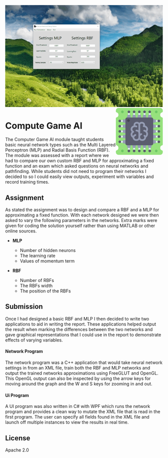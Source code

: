 
<img src='preview.gif' />

<img src='icon.png' width='150' height='150' align='right'/>

# Compute Game AI

The Computer Game AI module taught students basic neural network types such as the Multi Layered Perceptron (MLP) and Radial Basis Function (RBF). The module was assessed with a report where we had to compare our own custom RBF and MLP for approximating a fixed function and an exam which asked questions on neural networks and pathfinding. While students did not need to program their networks I decided to so I could easily view outputs, experiment with variables and record training times. 
 
## Assignment

As stated the assignment was to design and compare a RBF and a MLP for approximating a fixed function. With each network designed we were then asked to vary the following parameters in the networks. Extra marks were given for coding the solution yourself rather than using MATLAB or other online sources. 

* **MLP**
    * Number of hidden neurons
    * The learning rate
    * Values of momentum term

* **RBF**
    * Number of RBFs
    * The RBFs width
    * The position of the RBFs

## Submission

Once I had designed a basic RBF and MLP I then decided to write two applications to aid in writing the report. These applications helped output the result when marking the differences between the two networks and gave graphical representations that I could use in the report to demonstrate effects of varying variables.

#### Network Program

The network program was a C++ application that would take neural network settings in from an XML file, train both the RBF and MLP networks and output the trained networks approximations using FreeGLUT and OpenGL. This OpenGL output can also be inspected by using the arrow keys for moving around the graph and the W and S keys for zooming in and out.

#### Ui Program

A UI program was also written in C# with WPF which runs the network program and provides a clean way to mutate the XML file that is read in the first program. The user can specify all fields found in the XML file and launch off multiple instances to view the results in real time.

## License

Apache 2.0
